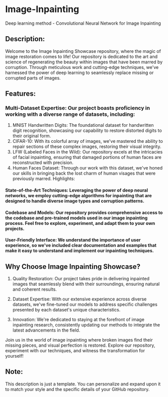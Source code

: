# Image-Inpainting
Deep learning method - Convolutional Neural Network for Image Inpainting

## Description:
Welcome to the Image Inpainting Showcase repository, where the magic of image restoration comes to life! Our repository is dedicated to the art and science of regenerating the beauty within images that have been marred by corruption. Through meticulous work and cutting-edge techniques, we've harnessed the power of deep learning to seamlessly replace missing or corrupted parts of images.

## Features:

### Multi-Dataset Expertise: Our project boasts proficiency in working with a diverse range of datasets, including:
1. MNIST Handwritten Digits: The foundational dataset for handwritten digit recognition, showcasing our capability to restore distorted digits to their original form.
2. CIFAR-10: With its colorful array of images, we've mastered the ability to repair sections of these complex images, restoring their visual integrity.
3. LFW (Labeled Faces in the Wild): Our repository excels at the intricacies of facial inpainting, ensuring that damaged portions of human faces are reconstructed with precision.
4. Human Faces Dataset: Through our work with this dataset, we've honed our skills in bringing back the lost charm of human visages that were previously marred.
Highlights:

#### State-of-the-Art Techniques: Leveraging the power of deep neural networks, we employ cutting-edge algorithms for inpainting that are designed to handle diverse image types and corruption patterns.

#### Codebase and Models: Our repository provides comprehensive access to the codebase and pre-trained models used in our image inpainting process. Feel free to explore, experiment, and adapt them to your own projects.

#### User-Friendly Interface: We understand the importance of user experience, so we've included clear documentation and examples that make it easy to understand and implement our inpainting techniques.

## Why Choose Image Inpainting Showcase?

1. Quality Restoration: Our project takes pride in delivering inpainted images that seamlessly blend with their surroundings, ensuring natural and coherent results.

2. Dataset Expertise: With our extensive experience across diverse datasets, we've fine-tuned our models to address specific challenges presented by each dataset's unique characteristics.

3. Innovation: We're dedicated to staying at the forefront of image inpainting research, consistently updating our methods to integrate the latest advancements in the field.

Join us in the world of image inpainting where broken images find their missing pieces, and visual perfection is restored. Explore our repository, experiment with our techniques, and witness the transformation for yourself!

## Note: 
This description is just a template. You can personalize and expand upon it to match your style and the specific details of your GitHub repository.
